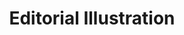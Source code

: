 ---
title: "Editorial Illustration"
type: "thumb"
weight: 6
draft: false
url_sml: "/images/illustration/milestone_1.jpg"
url_lge: "/images/illustration/milestone_1_lrg.jpg"
---